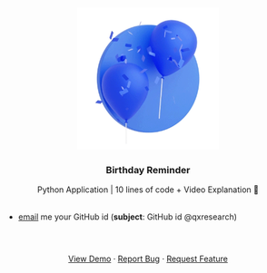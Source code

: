  <br />
<p align="center">
  <a href="https://www.youtube.com/channel/UCX7oe66V8zyFpAJyMfPL9VA">
    <img width="250px" src="https://github.com/xiaowuc2/xiaowuc2/blob/master/source/qxr/bb.gif" alt="Logo">
  </a>

  <h3 align="center">Birthday Reminder</h3>

  <p align="center">
    Python Application | 10 lines of code + Video Explanation 🧭
    <br>
    <br />
  </p>
</p>

* <a href = "mailto: rohitmandal814566@gmail.com">email</a> me your GitHub id (**subject**: GitHub id @qxresearch)


<h3 align="center"></h3>

  <p align="center">
    <br>
    <br/>
    <a href="https://youtu.be/qHloV2ZCo4s">View Demo</a>
    ·
    <a href="https://github.com/qxresearch/qxresearch-event-1/issues">Report Bug</a>
    ·
    <a href="https://github.com/qxresearch/qxresearch-event-1/issues">Request Feature</a>
    <br>
    <br />
  </p>
</p>
